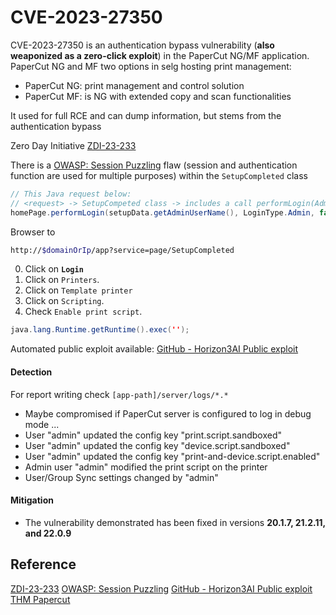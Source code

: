 # CVE-2023-27350


CVE-2023-27350 is an authentication bypass vulnerability (**also weaponized as a zero-click exploit**) in the PaperCut NG/MF application. PaperCut NG and MF two options in selg hosting print management:
- PaperCut NG: print management and control solution
- PaperCut MF: is NG with extended copy and scan functionalities

It used for full RCE and can dump information, but stems from the authentication bypass

Zero Day Initiative [ZDI-23-233](https://www.zerodayinitiative.com/advisories/ZDI-23-233/)


There is a [OWASP: Session Puzzling](https://owasp.org/www-project-web-security-testing-guide/latest/4-Web_Application_Security_Testing/06-Session_Management_Testing/08-Testing_for_Session_Puzzling) flaw (session and authentication function are used for multiple purposes) within the `SetupCompleted` class
```java
// This Java request below:
// <request> -> SetupCompeted class -> includes a call performLogin(Admin); YES Admin as a LoginType argument.. by hardcoded default mindboggling... 
homePage.performLogin(setupData.getAdminUserName(), LoginType.Admin, false);

```

Browser to 
```bash
http://$domainOrIp/app?service=page/SetupCompleted
```
0. Click on **`Login`**
1. Click on `Printers`.
2. Click on `Template printer`
3. Click on `Scripting`.
4. Check `Enable print script`.


```java
java.lang.Runtime.getRuntime().exec('');

```

Automated public exploit available: [GitHub - Horizon3AI Public exploit](https://github.com/horizon3ai/CVE-2023-27350)

#### Detection

For report writing check `[app-path]/server/logs/*.*`

- Maybe compromised if PaperCut server is configured to log in debug mode
... 
- User "admin" updated the config key "print.script.sandboxed"
- User "admin" updated the config key "device.script.sandboxed"
- User "admin" updated the config key "print-and-device.script.enabled"
- Admin user "admin" modified the print script on the printer
- User/Group Sync settings changed by "admin"

#### Mitigation

- The vulnerability demonstrated has been fixed in versions **20.1.7, 21.2.11, and 22.0.9**
## Reference

[ZDI-23-233](https://www.zerodayinitiative.com/advisories/ZDI-23-233/)
[OWASP: Session Puzzling](https://owasp.org/www-project-web-security-testing-guide/latest/4-Web_Application_Security_Testing/06-Session_Management_Testing/08-Testing_for_Session_Puzzling) 
[GitHub - Horizon3AI Public exploit](https://github.com/horizon3ai/CVE-2023-27350)
[THM Papercut](https://tryhackme.com/room/papercut)
